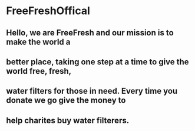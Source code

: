 # FreeFreshOffical
## Hello, we are FreeFresh and our mission is to make the world a
## better place, taking one step at a time to give the world free, fresh,
## water filters for those in need. Every time you donate we go give the money to 
## help charites buy water filterers.

